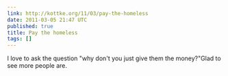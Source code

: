 ```yaml
---
link: http://kottke.org/11/03/pay-the-homeless
date: 2011-03-05 21:47 UTC
published: true
title: Pay the homeless
tags: []
---
```


I love to ask the question "why don't you just give them the money?"Glad to see more people are.
